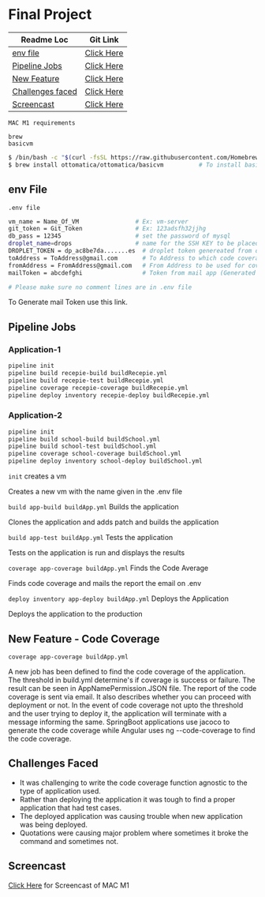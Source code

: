 # Final Project
| Readme Loc | Git Link |
| ----- | ----- |
| [env file](#env_file) | [Click Here](#env_file) |
| [Pipeline Jobs](#pipeJobs) | [Click Here](https://github.ncsu.edu/CSC-DevOps-S22/DEVOPS-14/tree/F0-aitha/lib) |
| [New Feature](#newFeature) | [Click Here](https://github.ncsu.edu/CSC-DevOps-S22/DEVOPS-14/blob/F0-aitha/lib/codeCov.js) |
| [Challenges faced](#challenges_tag) | [Click Here](#challenges_tag) |
| [Screencast ](#screencast_tag) | [Click Here](#screencast_tag)

```MAC M1 requirements```

```text
brew
basicvm
```

``` bash
$ /bin/bash -c "$(curl -fsSL https://raw.githubusercontent.com/Homebrew/install/HEAD/install.sh)" # To install brew
$ brew install ottomatica/ottomatica/basicvm          # To install basicvm
```

<a name = "env_file"></a>

## env File
```.env file```
```bash
vm_name = Name_Of_VM                # Ex: vm-server
git_token = Git_Token               # Ex: 123adsfh32jjhg
db_pass = 12345                     # set the password of mysql 
droplet_name=drops                  # name for the SSH KEY to be placed inside the digital ocean
DROPLET_TOKEN = dp_ac8be7da.......es  # droplet token genereated from digital ocean
toAddress = ToAddress@gmail.com       # To Address to which code coverage report is to be sent
fromAddress = FromAddress@gmail.com   # From Address to be used for coverage report
mailToken = abcdefghi                 # Token from mail app (Generated using From Address)

# Please make sure no comment lines are in .env file
```
To Generate mail Token use this link.

<a name = "pipeJobs"></a>

## Pipeline Jobs

### Application-1

```bash
pipeline init
pipeline build recepie-build buildRecepie.yml
pipeline build recepie-test buildRecepie.yml
pipeline coverage recepie-coverage buildRecepie.yml
pipeline deploy inventory recepie-deploy buildRecepie.yml
```

### Application-2

```bash
pipeline init
pipeline build school-build buildSchool.yml
pipeline build school-test buildSchool.yml
pipeline coverage school-coverage buildSchool.yml
pipeline deploy inventory school-deploy buildSchool.yml
```
```init``` creates a vm

Creates a new vm with the name given in the .env file

```build app-build buildApp.yml``` Builds the application

Clones the application and adds patch and builds the application

```build app-test buildApp.yml``` Tests the application

Tests on the application is run and displays the results

```coverage app-coverage buildApp.yml``` Finds the Code Average

Finds code coverage and mails the report the email on .env

```deploy inventory app-deploy buildApp.yml``` Deploys the Application

Deploys the application to the production

<a name = "newFeature"></a>

## New Feature - Code Coverage

```coverage app-coverage buildApp.yml```

A new job has been defined to find the code coverage of the application. The threshold in build.yml determine's if coverage is success or failure. The result can be seen in AppNamePermission.JSON file. The report of the code coverage is sent via email. It also describes whether you can proceed with deployment or not.
In the event of code coverage not upto the threshold and the user trying to deploy it, the application will terminate with a message informing the same.
SpringBoot applications use jacoco to generate the code coverage while Angular uses ng --code-coverage to find the code coverage.

<a name = "challenges_tag"></a>

## Challenges Faced

* It was challenging to write the code coverage function agnostic to the type of application used.
* Rather than deploying the application it was tough to find a proper application that had test cases.
* The deployed application was causing trouble when new application was being deployed.
* Quotations were causing major problem where sometimes it broke the command and sometimes not.

<a name = "screencast_tag"></a>

## Screencast 

[Click Here](https://youtu.be/OJvqAtbRG1A) for Screencast of MAC M1
